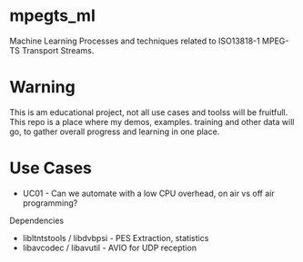 # mpegts_ml
Machine Learning Processes and techniques related to ISO13818-1 MPEG-TS Transport Streams.

# Warning
This is am educational project, not all use cases and toolss will be fruitfull.
This repo is a place where my demos, examples. training and other data will go,
to gather overall progress and learning in one place.

# Use Cases
* UC01 - Can we automate with a low CPU overhead, on air vs off air programming?

Dependencies
* libltntstools / libdvbpsi - PES Extraction, statistics
* libavcodec / libavutil - AVIO for UDP reception
